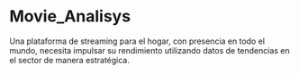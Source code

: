 # Movie_Analisys
Una plataforma de streaming para el hogar, con presencia en todo el mundo, necesita impulsar su rendimiento utilizando datos de tendencias en el sector de manera estratégica.

